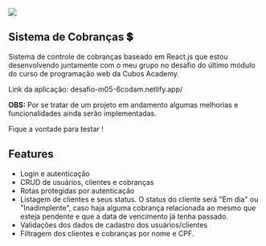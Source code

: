 ![](https://i.imgur.com/xG74tOh.png)

## Sistema de Cobranças 💲
Sistema de controle de cobranças baseado em React.js que estou desenvolvendo juntamente com o meu grupo no desafio do último módulo do curso de programação web da Cubos Academy.

Link da aplicação: desafio-m05-6codam.netlify.app/

**OBS:** Por se tratar de um projeto em andamento algumas melhorias e funcionalidades ainda serão implementadas.

Fique a vontade para testar !
## Features
* Login e autenticação
* CRUD de usuários, clientes e cobranças
* Rotas protegidas por autenticação
* Listagem de clientes e seus status. O status do cliente será "Em dia" ou "Inadimplente", caso haja alguma cobrança relacionada ao mesmo que esteja pendente e que a data de vencimento já tenha passado.
* Validações dos dados de cadastro dos usuários/clientes
* Filtragem dos clientes e cobranças por nome e CPF.
